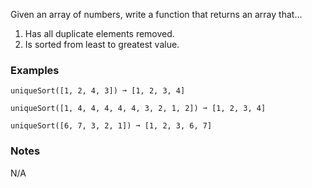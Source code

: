 Given an array of numbers, write a function that returns an array that...

1.  Has all duplicate elements removed.
2.  Is sorted from least to greatest value.


### Examples ###
    uniqueSort([1, 2, 4, 3]) ➞ [1, 2, 3, 4]

    uniqueSort([1, 4, 4, 4, 4, 4, 3, 2, 1, 2]) ➞ [1, 2, 3, 4]

    uniqueSort([6, 7, 3, 2, 1]) ➞ [1, 2, 3, 6, 7]


### Notes ###
N/A